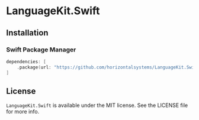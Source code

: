 # LanguageKit.Swift

## Installation

### Swift Package Manager

```swift
dependencies: [
    .package(url: "https://github.com/horizontalsystems/LanguageKit.Swift.git", .upToNextMajor(from: "1.0.0"))
]
```

## License

`LanguageKit.Swift` is available under the MIT license. See the LICENSE file for more info.
